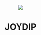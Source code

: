 <div style="text-align: center;">
  <img src = "https://www.simplilearn.com/ice9/free_resources_article_thumb/full_front_back.jpg"></img>
  <h1 style="text-align: center;">JOYDIP</h1>
</div>
